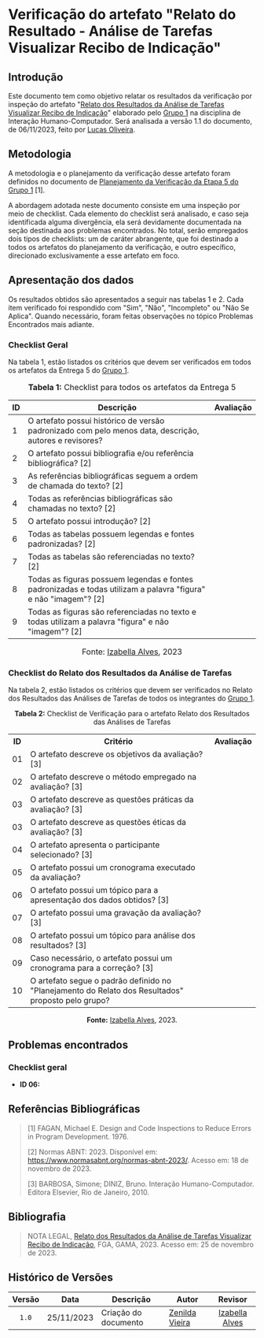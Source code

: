 # Verificação do artefato "Relato do Resultado - Análise de Tarefas Visualizar Recibo de Indicação"

## Introdução

Este documento tem como objetivo relatar os resultados da verificação por inspeção do artefato "[Relato dos Resultados da Análise de Tarefas Visualizar Recibo de Indicação](https://interacao-humano-computador.github.io/2023.2-NotaLegal/design-avaliacao-desenvolvimento%20II/relatos%20dos%20resultados%20-%20storyboard/consultar-reclama%C3%A7%C3%A3o/)" elaborado pelo [Grupo 1](https://interacao-humano-computador.github.io/2023.2-NotaLegal/) na disciplina de Interação Humano-Computador. Será analisada a versão 1.1 do documento, de 06/11/2023, feito por [Lucas Oliveira](https://github.com/LucasOliveiraDiasMarquesFerreira).

## Metodologia

A metodologia e o planejamento da verificação desse artefato foram definidos no documento de [Planejamento da Verificação da Etapa 5 do Grupo 1](https://github.com/Interacao-Humano-Computador/2023.2-NotaLegal/blob/main/docs/verificacao/Grupo-01/Entrega-05/planejamento-verificacao-e5-grupo1.md) [1].

A abordagem adotada neste documento consiste em uma inspeção por meio de checklist. Cada elemento do checklist será analisado, e caso seja identificada alguma divergência, ela será devidamente documentada na seção destinada aos problemas encontrados. No total, serão empregados dois tipos de checklists: um de caráter abrangente, que foi destinado a todos os artefatos do planejamento da verificação, e outro específico, direcionado exclusivamente a esse artefato em foco.

## Apresentação dos dados

Os resultados obtidos são apresentados a seguir nas tabelas 1 e 2. Cada item verificado foi respondido com "Sim", "Não", "Incompleto" ou "Não Se Aplica". Quando necessário, foram feitas observações no tópico Problemas Encontrados mais adiante.


### Checklist Geral

Na tabela 1, estão listados os critérios que devem ser verificados em todos os artefatos da Entrega 5 do [Grupo 1](https://interacao-humano-computador.github.io/2023.2-NotaLegal/).


<div align="center">
<font size="3"><p style="text-align: center"><b>Tabela 1:</b> Checklist para todos os artefatos da Entrega 5</p></font>

<table>
  <thead>
    <tr>
      <th>ID</th>
      <th>Descrição</th>
      <th>Avaliação</th>
    </tr>
  </thead>
  <tbody>
    <tr>
      <td>1</td>
      <td>O artefato possui histórico de versão padronizado com pelo menos data, descrição, autores e revisores?</td>
      <td></td>
    </tr>
    <tr>
      <td>2</td>
      <td>O artefato possui bibliografia e/ou referência bibliográfica? [2] </td>
      <td></td>
    </tr>
    <tr>
      <td>3</td>
      <td>As referências bibliográficas seguem a ordem de chamada do texto? [2]</td>
      <td></td>
    </tr>
    <tr>
      <td>4</td>
      <td>Todas as referências bibliográficas são chamadas no texto? [2]</td>
      <td></td>
    </tr>
    <tr>
      <td>5</td>
      <td>O artefato possui introdução? [2]</td>
      <td></td>
    </tr>
    <tr>
      <td>6</td>
      <td>Todas as tabelas possuem legendas e fontes padronizadas? [2]</td>
      <td></td>
    </tr>
    <tr>
      <td>7</td>
      <td>Todas as tabelas são referenciadas no texto? [2] </td>
      <td></td>
    </tr>
    <tr>
      <td>8</td>
      <td>Todas as figuras possuem legendas e fontes padronizadas e todas utilizam a palavra "figura" e não "imagem"? [2] </td>
      <td></td>
    </tr>
    <tr>
      <td>9</td>
      <td>Todas as figuras são referenciadas no texto e todas utilizam a palavra "figura" e não "imagem"? [2] </td>
      <td></td>
    </tr>
  </tbody>
</table>

<font size="3"><p style="text-align: center">Fonte: <a href="https://github.com/izabellaalves">Izabella Alves</a>, 2023</p></font>
</div>

### Checklist do Relato dos Resultados da Análise de Tarefas

Na tabela 2, estão listados os critérios que devem ser verificados no Relato dos Resultados das Análises de Tarefas de todos os integrantes do [Grupo 1](https://interacao-humano-computador.github.io/2023.2-NotaLegal/).

<div align="center">
  <p><b>Tabela 2:</b> Checklist de Verificação para o artefato Relato dos Resultados das Análises de Tarefas</p>
  <table>
    <tr>
      <th>ID</th>
      <th>Critério</th>
      <th>Avaliação</th>
    </tr>
    <tr>
      <td>01</td>
      <td>O artefato descreve os objetivos da avaliação? [3]</td>
      <td></td>
    </tr>
    <tr>
      <td>02</td>
      <td>O artefato descreve o método empregado na avaliação? [3]</td>
      <td></td>
    </tr>
    <tr>
      <td>03</td>
      <td>O artefato descreve as questões práticas da avaliação? [3]</td>
      <td></td>
    </tr>
    <tr>
      <td>03</td>
      <td>O artefato descreve as questões éticas da avaliação? [3]</td>
      <td></td>
    </tr>
    <tr>
      <td>04</td>
      <td>O artefato apresenta o participante selecionado? [3]</td>
      <td></td>
    </tr>
    <tr>
      <td>05</td>
      <td>O artefato possui um cronograma executado da avaliação?</td>
      <td></td>
    </tr>
    <tr>
      <td>06</td>
      <td>O artefato possui um tópico para a apresentação dos dados obtidos? [3]</td>
      <td></td>
    </tr>
    <tr>
      <td>07</td>
      <td>O artefato possui uma gravação da avaliação? [3]</td>
      <td></td>
    </tr>
    <tr>
      <td>08</td>
      <td>O artefato possui um tópico para análise dos resultados? [3]</td>
      <td></td>
    </tr>
    <tr>
      <td>09</td>
      <td>Caso necessário, o artefato possui um cronograma para a correção? [3]</td>
      <td></td>
    </tr>
    <tr>
      <td>10</td>
      <td>O artefato segue o padrão definido no "Planejamento do Relato dos Resultados" proposto pelo grupo? </td>
      <td></td>
    </tr>
  </table>


<p><b>Fonte:</b> <a href="https://github.com/izabellaalves">Izabella Alves</a>, 2023.</p>
</div>

## Problemas encontrados


### Checklist geral

- **ID 06:** 

## Referências Bibliográficas

> [1] FAGAN, Michael E. Design and Code Inspections to Reduce Errors in Program Development. 1976.
> 
> [2] Normas ABNT: 2023. Disponível em: <https://www.normasabnt.org/normas-abnt-2023/>. Acesso em: 18 de novembro de 2023.
>
> [3] BARBOSA, Simone; DINIZ, Bruno. Interação Humano-Computador. Editora Elsevier, Rio de Janeiro, 2010.
>

## Bibliografia

> NOTA LEGAL, [Relato dos Resultados da Análise de Tarefas Visualizar Recibo de Indicação](https://interacao-humano-computador.github.io/2023.2-NotaLegal/design-avaliacao-desenvolvimento%20II/relatos%20dos%20resultados%20-%20storyboard/consultar-reclama%C3%A7%C3%A3o/), FGA, GAMA, 2023. Acesso em: 25 de novembro de 2023.

## Histórico de Versões

| Versão | Data   | Descrição     | Autor     |  Revisor        |
| :----: | ------ | ------------- | --------- | :-------------: |
| `1.0`  | 25/11/2023 | Criação do documento  | [Zenilda Vieira](https://github.com/zenildavieira)| [Izabella Alves](https://github.com/izabellaalves) |